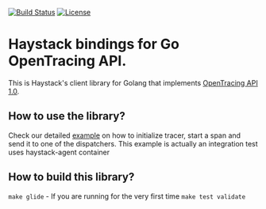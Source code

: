 [![Build Status](https://travis-ci.org/ExpediaDotCom/haystack-client-go.svg?branch=master)](https://travis-ci.org/ExpediaDotCom/haystack-client-go)
[![License](https://img.shields.io/badge/license-Apache%20License%202.0-blue.svg)](https://github.com/ExpediaDotCom/haystack/blob/master/LICENSE)

# Haystack bindings for Go OpenTracing API.

This is Haystack's client library for Golang that implements [OpenTracing API 1.0](https://github.com/opentracing/opentracing-go/).


## How to use the library?

Check our detailed [example](example_test.go) on how to initialize tracer, start a span and send it to one of the dispatchers. This example is actually an integration test uses haystack-agent container 


## How to build this library?
`make glide` - If you are running for the very first time
`make test validate`
